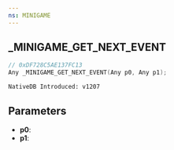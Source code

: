 ```yaml
---
ns: MINIGAME
---
```

## _MINIGAME_GET_NEXT_EVENT

```c
// 0xDF728C5AE137FC13
Any _MINIGAME_GET_NEXT_EVENT(Any p0, Any p1);
```

```
NativeDB Introduced: v1207
```

## Parameters
* **p0**:
* **p1**:
